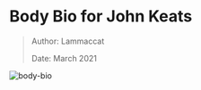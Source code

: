 # Body Bio for John Keats



> Author: Lammaccat
>
> Date: March 2021



![body-bio](../../assets/body-bio.png)

